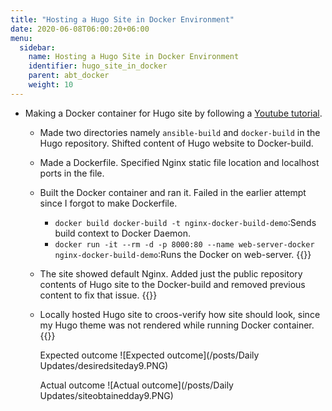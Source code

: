 ```yaml
---
title: "Hosting a Hugo Site in Docker Environment"
date: 2020-06-08T06:00:20+06:00
menu:
  sidebar:
    name: Hosting a Hugo Site in Docker Environment
    identifier: hugo_site_in_docker
    parent: abt_docker
    weight: 10
---
```


- Making a Docker container for Hugo site by following a [Youtube tutorial](https://www.youtube.com/watch?v=kkazBPHc4bk&t=198s).

  - Made two directories namely `ansible-build` and `docker-build` in the Hugo repository. Shifted content of Hugo website to Docker-build.
  
  - Made a Dockerfile. Specified Nginx static file location and localhost ports in the file.
  
  - Built the Docker container and ran it. Failed in the earlier attempt since I forgot to make Dockerfile.
    * `docker build docker-build -t nginx-docker-build-demo`:Sends build context to Docker Daemon.
    * `docker run -it --rm -d -p 8000:80 --name web-server-docker nginx-docker-build-demo`:Runs the Docker on web-server.
    {{<asciinema sQzHGL7umB6JpnjzsbWIyP1ez>}}
    
  - The site showed default Nginx. Added just the public repository contents of Hugo site to the Docker-build and removed previous content to fix that issue.
    {{<asciinema O9dzIKFXv7YBRQpVGkubtEt3k>}}
  
  - Locally hosted Hugo site to croos-verify how site should look, since my Hugo theme was not rendered while running Docker container.
    {{<asciinema sdle0vIj2PgxSEM9eUIITa7Ah>}}
    
    Expected outcome
    ![Expected outcome](/posts/Daily Updates/desiredsiteday9.PNG)
    
    Actual outcome
    ![Actual outcome](/posts/Daily Updates/siteobtainedday9.PNG)